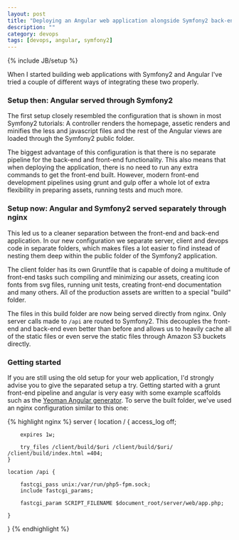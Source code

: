 ```yaml
---
layout: post
title: "Deploying an Angular web application alongside Symfony2 back-end"
description: ""
category: devops 
tags: [devops, angular, symfony2]
---
```

{% include JB/setup %}

When I started building web applications with Symfony2 and Angular I've tried a couple of different ways of integrating these two properly. 

### Setup then: Angular served through Symfony2

The first setup closely resembled the configuration that is shown in most Symfony2 tutorials: A controller renders the homepage, assetic renders and minifies the less and javascript files and the rest of the Angular views are loaded through the Symfony2 public folder.

The biggest advantage of this configuration is that there is no separate pipeline for the back-end and front-end functionality. This also means that when deploying the application, there is no need to run any extra commands to get the front-end built. However, modern front-end development pipelines using grunt and gulp offer a whole lot of extra flexibility in preparing assets, running tests and much more. 

### Setup now: Angular and Symfony2 served separately through nginx

This led us to a cleaner separation between the front-end and back-end application. In our new configuration we separate server, client and devops code in separate folders, which makes files a lot easier to find instead of nesting them deep within the public folder of the Symfony2 application.

The client folder has its own Gruntfile that is capable of doing a multitude of front-end tasks such compiling and minimizing our assets, creating icon fonts from svg files, running unit tests, creating front-end documentation and many others. All of the production assets are written to a special "build" folder.

The files in this build folder are now being served directly from nginx. Only server calls made to `/api` are routed to Symfony2. This decouples the front-end and back-end even better than before and allows us to heavily cache all of the static files or even serve the static files through Amazon S3 buckets directly.

### Getting started

If you are still using the old setup for your web application, I'd strongly advise you to give the separated setup a try. Getting started with a grunt front-end pipeline and angular is very easy with some example scaffolds such as the [Yeoman Angular generator](https://github.com/yeoman/generator-angular). To serve the built folder, we've used an nginx configuration similar to this one:

{% highlight nginx %}
server {
    location / {
        access_log off;
        
        expires 1w;

        try_files /client/build/$uri /client/build/$uri/ /client/build/index.html =404;
    }

    location /api {

        fastcgi_pass unix:/var/run/php5-fpm.sock;
        include fastcgi_params;

        fastcgi_param SCRIPT_FILENAME $document_root/server/web/app.php;

    }
}
{% endhighlight %}